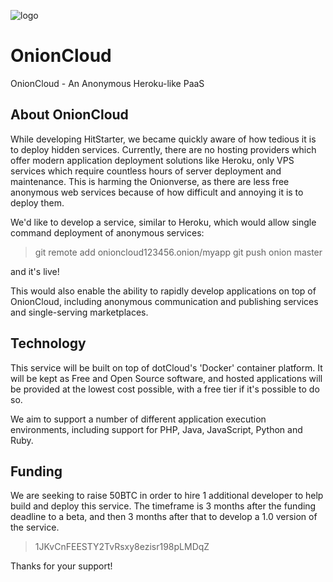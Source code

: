 ![logo](http://i.imgur.com/GR8Opw6.png)

OnionCloud
==========

OnionCloud - An Anonymous Heroku-like PaaS

## About OnionCloud

While developing HitStarter, we became quickly aware of how tedious it is to deploy hidden services. Currently, there
are no hosting providers which offer modern application deployment solutions like Heroku, only VPS services which
require countless hours of server deployment and maintenance. This is harming the Onionverse, as there are less free
anonymous web services because of how difficult and annoying it is to deploy them.

We'd like to develop a service, similar to Heroku, which would allow single command deployment of anonymous services:

> git remote add onioncloud123456.onion/myapp
> git push onion master

and it's live!

This would also enable the ability to rapidly develop applications on top of OnionCloud, including anonymous
communication and publishing services and single-serving marketplaces.

## Technology

This service will be built on top of dotCloud's 'Docker' container platform. It will be kept as Free and Open Source software, and
hosted applications will be provided at the lowest cost possible, with a free tier if it's possible to do so. 

We aim to support a number of different application execution environments, including support for PHP, Java,
JavaScript, Python and Ruby.

## Funding

We are seeking to raise 50BTC in order to hire 1 additional developer to help build and deploy this service. The timeframe is 3 months
after the funding deadline to a beta, and then 3 months after that to develop a 1.0 version of the service.

> 1JKvCnFEESTY2TvRsxy8ezisr198pLMDqZ

Thanks for your support!
